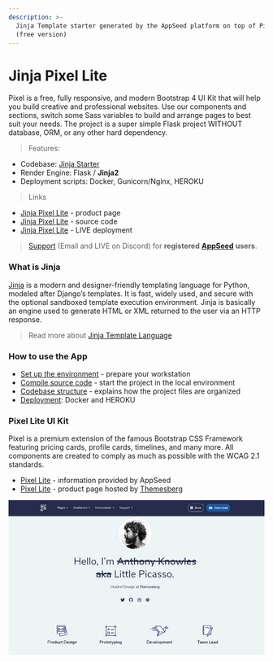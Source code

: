 ```yaml
---
description: >-
  Jinja Template starter generated by the AppSeed platform on top of Pixel Lite
  (free version)
---
```


# Jinja Pixel Lite

Pixel is a free, fully responsive, and modern Bootstrap 4 UI Kit that will help you build creative and professional websites. Use our components and sections, switch some Sass variables to build and arrange pages to best suit your needs. The project is a super simple Flask project WITHOUT database, ORM, or any other hard dependency.&#x20;

> Features:&#x20;

* Codebase: [Jinja Starter](../../boilerplate-code/boilerplate-jinja.md)&#x20;
* Render Engine: Flask / **Jinja2**
* Deployment scripts: Docker, Gunicorn/Nginx, HEROKU

> Links

* [Jinja Pixel Lite](https://appseed.us/jinja-template/jinja-template-pixel-uikit) - product page
* [Jinja Pixel Lite](https://github.com/app-generator/jinja-pixel-lite) - source code
* [Jinja Pixel Lite](https://jinja-pixel-lite.appseed-srv1.com/) - LIVE deployment&#x20;

> [Support](https://appseed.us/support) (Email and LIVE on Discord) for **registered** [**AppSeed**](https://appseed.us/) **users**.&#x20;



### What is Jinja

[Jinja](https://jinja.palletsprojects.com/en/2.11.x/) is a modern and designer-friendly templating language for Python, modeled after Django’s templates. It is fast, widely used, and secure with the optional sandboxed template execution environment. Jinja is basically an engine used to generate HTML or XML returned to the user via an HTTP response.&#x20;

> Read more about [Jinja Template Language](../../content/what-is/jinja.md)&#x20;



### How to use the App

* [Set up the environment](../../boilerplate-code/boilerplate-jinja.md#environment) - prepare your workstation
* [Compile source code](../../boilerplate-code/boilerplate-jinja.md#build-the-app) - start the project in the local environment
* [Codebase structure](../../boilerplate-code/boilerplate-jinja.md#codebase-structure) - explains how the project files are organized
* [Deployment](../../boilerplate-code/boilerplate-jinja.md#deployment): Docker and HEROKU&#x20;



### Pixel Lite UI Kit

Pixel is a premium extension of the famous Bootstrap CSS Framework featuring pricing cards, profile cards, timelines, and many more. All components are created to comply as much as possible with the WCAG 2.1 standards.

* [Pixel Lite](../../content/bootstrap-template/pixel-lite-template.md) - information provided by AppSeed
* [Pixel Lite](https://themesberg.com/product/ui-kit/pixel-free-bootstrap-5-ui-kit) - product page hosted by [Themesberg](../../content/partners/themesberg.md)

![Pixel Lite - Freelancer Page](../../.gitbook/assets/pixel-lite-freelancer-page.jpg)
